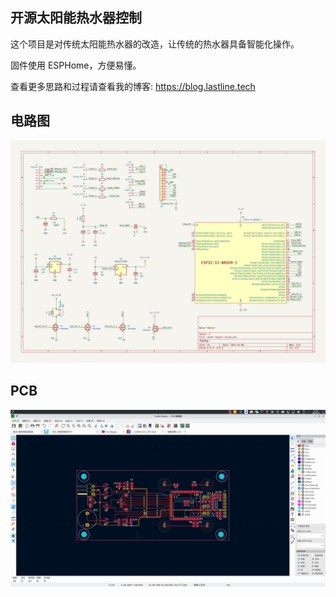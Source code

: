 ## 开源太阳能热水器控制

这个项目是对传统太阳能热水器的改造，让传统的热水器具备智能化操作。

固件使用 ESPHome，方便易懂。

查看更多思路和过程请查看我的博客: https://blog.lastline.tech

## 电路图
![img](./water-heater.svg)![]()

## PCB
![img](./water-heater-pcb.png)![]()
